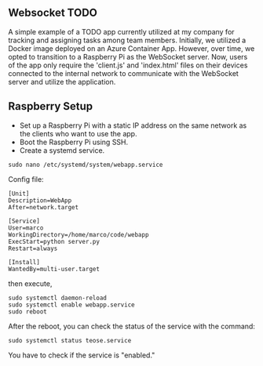 ## Websocket TODO

A simple example of a TODO app currently utilized at my company for tracking and assigning tasks among team members. Initially, we utilized a Docker image deployed on an Azure Container App. However, over time, we opted to transition to a Raspberry Pi as the WebSocket server. Now, users of the app only require the 'client.js' and 'index.html' files on their devices connected to the internal network to communicate with the WebSocket server and utilize the application.


## Raspberry Setup

* Set up a Raspberry Pi with a static IP address on the same network as the clients who want to use the app.
* Boot the Raspberry Pi using SSH.
* Create a systemd service.

```console
sudo nano /etc/systemd/system/webapp.service
```
Config file: 

```console
[Unit]
Description=WebApp
After=network.target

[Service]
User=marco
WorkingDirectory=/home/marco/code/webapp
ExecStart=python server.py
Restart=always

[Install]
WantedBy=multi-user.target
```

then execute,

```console
sudo systemctl daemon-reload
sudo systemctl enable webapp.service
sudo reboot
```

After the reboot, you can check the status of the service with the command:

```console
sudo systemctl status teose.service
```

You have to check if the service is "enabled."